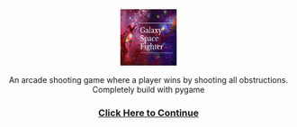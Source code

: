 <center>
<img src="https://raw.githubusercontent.com/tiprasacoders/galaxyspacefighter/main/Galaxy%20Space%20Fighter.png" alt="galaxyspacefighter" width="100" height="100">
<p>An arcade shooting game where a player wins by shooting all obstructions. Completely build with pygame</p>
<a href="https://thecodezine.com/easy-learn-python-space-shooter-game-building-using-pygame/"><h3>Click Here to Continue</h3></a>
</center>
